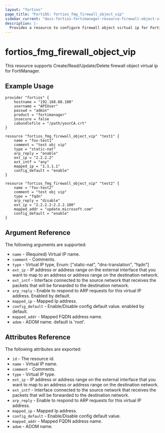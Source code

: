 ```yaml
---
layout: "fortios"
page_title: "FortiOS: fortios_fmg_firewall_object_vip"
sidebar_current: "docs-fortios-fortimanager-resource-firewall-object-vip"
description: |-
  Provides a resource to configure firewall object virtual ip for FortiManager.
---
```


# fortios_fmg_firewall_object_vip
This resource supports Create/Read/Update/Delete firewall object virtual ip for FortiManager.

## Example Usage
```hcl
provider "fortios" {
	hostname = "192.168.88.100"
	username = "APIUser"
	passwd = "admin"
	product = "fortimanager"
	insecure = false
	cabundlefile = "/path/yourCA.crt"
}

resource "fortios_fmg_firewall_object_vip" "test1" {
	name = "fov-test1"
	comment = "test obj vip"
	type = "static-nat"
	arp_reply = "enable"
	ext_ip = "2.2.2.2"
	ext_intf = "any"
	mapped_ip = "1.1.1.1"
	config_default = "enable"
}

resource "fortios_fmg_firewall_object_vip" "test2" {
	name = "fov-test2"
	comment = "test obj vip"
	type = "fqdn"
	arp_reply = "disable"
	ext_ip = "2.2.2.2-2.2.2.100"
	mapped_addr = "update.microsoft.com"
	config_default = "enable"
}
```

## Argument Reference
The following arguments are supported:

* `name` - (Required) Virtual IP name.
* `comment` - Comments.
* `type` -  Virtual IP type, Enum: ["static-nat", "dns-translation", "fqdn"]
* `ext_ip` - IP address or address range on the external interface that you want to map to an address or address range on the destination network.
* `ext_intf` - Interface connected to the source network that receives the packets that will be forwarded to the destination network.
* `arp_reply` - Enable to respond to ARP requests for this virtual IP address. Enabled by default.
* `mapped_ip` - Mapped Ip address.
* `config_default` - Enable/Disable config default value. enabled by default.
* `mapped_addr` - Mapped FQDN address name.
* `adom` - ADOM name. default is 'root'.

## Attributes Reference
The following attributes are exported:

* `id` - The resource id.
* `name` - Virtual IP name.
* `comment` - Comments.
* `type` -  Virtual IP type.
* `ext_ip` - IP address or address range on the external interface that you want to map to an address or address range on the destination network.
* `ext_intf` - Interface connected to the source network that receives the packets that will be forwarded to the destination network.
* `arp_reply` - Enable to respond to ARP requests for this virtual IP address.
* `mapped_ip` - Mapped Ip address.
* `config_default` - Enable/Disable config default value.
* `mapped_addr` - Mapped FQDN address name.
* `adom` - ADOM name.
